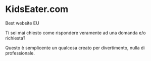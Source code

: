 # KidsEater.com
Best website EU

Ti sei mai chiesto come rispondere veramente ad una domanda e/o richiesta? 

Questo è semplicente un qualcosa creato per divertimento, nulla di professionale.

